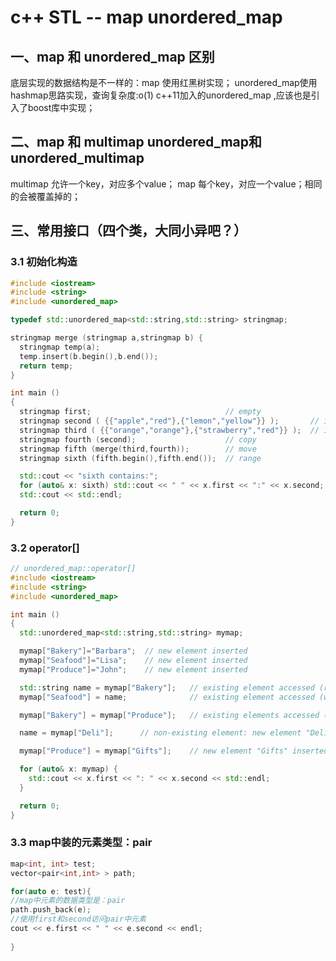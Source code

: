 # c++ STL -- map unordered_map

## 一、map 和 unordered_map 区别

底层实现的数据结构是不一样的：map 使用红黑树实现； unordered_map使用hashmap思路实现，查询复杂度:o(1)
c++11加入的unordered_map ,应该也是引入了boost库中实现；

## 二、map 和 multimap  unordered_map和unordered_multimap
multimap 允许一个key，对应多个value；
map 每个key，对应一个value；相同的会被覆盖掉的；

## 三、常用接口（四个类，大同小异吧？）

### 3.1 初始化构造

```c++
#include <iostream>
#include <string>
#include <unordered_map>

typedef std::unordered_map<std::string,std::string> stringmap;

stringmap merge (stringmap a,stringmap b) {
  stringmap temp(a); 
  temp.insert(b.begin(),b.end()); 
  return temp;
}

int main ()
{
  stringmap first;                              // empty
  stringmap second ( {{"apple","red"},{"lemon","yellow"}} );       // init list
  stringmap third ( {{"orange","orange"},{"strawberry","red"}} );  // init list
  stringmap fourth (second);                    // copy
  stringmap fifth (merge(third,fourth));        // move
  stringmap sixth (fifth.begin(),fifth.end());  // range

  std::cout << "sixth contains:";
  for (auto& x: sixth) std::cout << " " << x.first << ":" << x.second;
  std::cout << std::endl;

  return 0;
}


```



### 3.2 operator[]


```c++
// unordered_map::operator[]
#include <iostream>
#include <string>
#include <unordered_map>

int main ()
{
  std::unordered_map<std::string,std::string> mymap;

  mymap["Bakery"]="Barbara";  // new element inserted
  mymap["Seafood"]="Lisa";    // new element inserted
  mymap["Produce"]="John";    // new element inserted

  std::string name = mymap["Bakery"];   // existing element accessed (read)
  mymap["Seafood"] = name;              // existing element accessed (written)

  mymap["Bakery"] = mymap["Produce"];   // existing elements accessed (read/written)

  name = mymap["Deli"];      // non-existing element: new element "Deli" inserted!

  mymap["Produce"] = mymap["Gifts"];    // new element "Gifts" inserted, "Produce" written

  for (auto& x: mymap) {
    std::cout << x.first << ": " << x.second << std::endl;
  }

  return 0;
}


```
### 3.3 map中装的元素类型：pair

```c++
map<int, int> test;
vector<pair<int,int> > path;

for(auto e: test){
//map中元素的数据类型是：pair
path.push_back(e);
//使用first和second访问pair中元素
cout << e.first << " " << e.second << endl;
   
}

```




